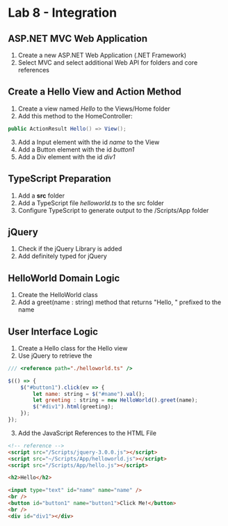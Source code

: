 # Lab 8 - Integration

## ASP.NET MVC Web Application

1. Create a new ASP.NET Web Application (.NET Framework)
2. Select MVC and select additional Web API for folders and core references

## Create a Hello View and Action Method

1. Create a view named *Hello* to the Views/Home folder
2. Add this method to the HomeController:

```csharp
public ActionResult Hello() => View();
```

3. Add a Input element with the id *name* to the View
4. Add a Button element with the id *button1*
5. Add a Div element with the id *div1*

## TypeScript Preparation

1. Add a **src** folder
2. Add a TypeScript file *helloworld.ts* to the src folder
3. Configure TypeScript to generate output to the /Scripts/App folder

## jQuery

1. Check if the jQuery Library is added
2. Add definitely typed for jQuery


## HelloWorld Domain Logic

1. Create the HelloWorld class 
2. Add a greet(name : string) method that returns "Hello, " prefixed to the name


## User Interface Logic

1. Create a Hello class for the Hello view
2. Use jQuery to retrieve the 

```javascript
/// <reference path="./helloworld.ts" />

$(() => {
    $("#button1").click(ev => {
        let name: string = $("#name").val();
        let greeting : string = new HelloWorld().greet(name);
        $("#div1").html(greeting);
    });
});
```

3. Add the JavaScript References to the HTML File

```html
<!-- reference -->
<script src="/Scripts/jquery-3.0.0.js"></script>
<script src="~/Scripts/App/helloworld.js"></script>
<script src="/Scripts/App/hello.js"></script>

<h2>Hello</h2>

<input type="text" id="name" name="name" />
<br />
<button id="button1" name="button1">Click Me!</button>
<br />
<div id="div1"></div>
```